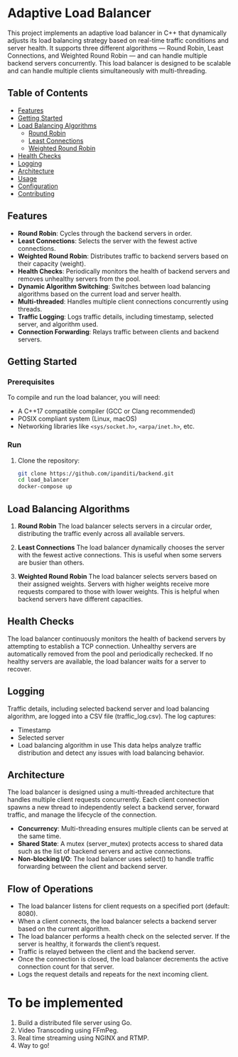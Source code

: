 # Adaptive Load Balancer

This project implements an adaptive load balancer in C++ that dynamically adjusts its load balancing strategy based on real-time traffic conditions and server health. It supports three different algorithms — Round Robin, Least Connections, and Weighted Round Robin — and can handle multiple backend servers concurrently. This load balancer is designed to be scalable and can handle multiple clients simultaneously with multi-threading.

## Table of Contents

- [Features](#features)
- [Getting Started](#getting-started)
- [Load Balancing Algorithms](#load-balancing-algorithms)
  - [Round Robin](#round-robin)
  - [Least Connections](#least-connections)
  - [Weighted Round Robin](#weighted-round-robin)
- [Health Checks](#health-checks)
- [Logging](#logging)
- [Architecture](#architecture)
- [Usage](#usage)
- [Configuration](#configuration)
- [Contributing](#contributing)

## Features

- **Round Robin**: Cycles through the backend servers in order.
- **Least Connections**: Selects the server with the fewest active connections.
- **Weighted Round Robin**: Distributes traffic to backend servers based on their capacity (weight).
- **Health Checks**: Periodically monitors the health of backend servers and removes unhealthy servers from the pool.
- **Dynamic Algorithm Switching**: Switches between load balancing algorithms based on the current load and server health.
- **Multi-threaded**: Handles multiple client connections concurrently using threads.
- **Traffic Logging**: Logs traffic details, including timestamp, selected server, and algorithm used.
- **Connection Forwarding**: Relays traffic between clients and backend servers.
  
## Getting Started

### Prerequisites

To compile and run the load balancer, you will need:

- A C++17 compatible compiler (GCC or Clang recommended)
- POSIX compliant system (Linux, macOS)
- Networking libraries like `<sys/socket.h>`, `<arpa/inet.h>`, etc.

### Run 

1. Clone the repository:
   ```bash
   git clone https://github.com/ipanditi/backend.git
   cd load_balancer
   docker-compose up

## Load Balancing Algorithms
1. **Round Robin**
The load balancer selects servers in a circular order, distributing the traffic evenly across all available servers.

2. **Least Connections**
The load balancer dynamically chooses the server with the fewest active connections. This is useful when some servers are busier than others.

3. **Weighted Round Robin**
The load balancer selects servers based on their assigned weights. Servers with higher weights receive more requests compared to those with lower weights. This is helpful when backend servers have different capacities.

## Health Checks
The load balancer continuously monitors the health of backend servers by attempting to establish a TCP connection. Unhealthy servers are automatically removed from the pool and periodically rechecked. If no healthy servers are available, the load balancer waits for a server to recover.

## Logging
Traffic details, including selected backend server and load balancing algorithm, are logged into a CSV file (traffic_log.csv). The log captures:

- Timestamp
- Selected server
- Load balancing algorithm in use
This data helps analyze traffic distribution and detect any issues with load balancing behavior.

## Architecture
The load balancer is designed using a multi-threaded architecture that handles multiple client requests concurrently. Each client connection spawns a new thread to independently select a backend server, forward traffic, and manage the lifecycle of the connection.

- **Concurrency**: Multi-threading ensures multiple clients can be served at the same time.
- **Shared State**: A mutex (server_mutex) protects access to shared data such as the list of backend servers and active connections.
- **Non-blocking I/O**: The load balancer uses select() to handle traffic forwarding between the client and backend server.

## Flow of Operations
- The load balancer listens for client requests on a specified port (default: 8080).
- When a client connects, the load balancer selects a backend server based on the current algorithm.
- The load balancer performs a health check on the selected server. If the server is healthy, it forwards the client’s request.
- Traffic is relayed between the client and the backend server.
- Once the connection is closed, the load balancer decrements the active connection count for that server.
- Logs the request details and repeats for the next incoming client.

# To be implemented
1. Build a distributed file server using Go.
2. Video Transcoding using FFmPeg.
3. Real time streaming using NGINX and RTMP.
4. Way to go!

